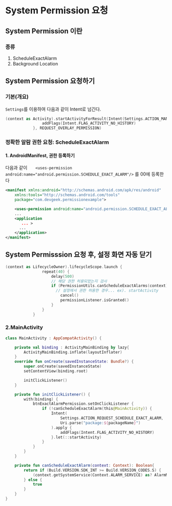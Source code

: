 # System Permission 요청

## System Permission 이란
### 종류
1. ScheduleExactAlarm
2. Background Location
## System Permission 요청하기

### 기본(개요)
`Settings`를 이용하여 다음과 같이 Intent로 넘긴다.

``` kotlin
(context as Activity).startActivityForResult(Intent(Settings.ACTION_MANAGE_OVERLAY_PERMISSION, Uri.parse("package:${Application.packageName()}")).apply {
                addFlags(Intent.FLAG_ACTIVITY_NO_HISTORY)
            }, REQUEST_OVERLAY_PERMISSION)
```

### 정확한 알람 권한 요청: ScheduleExactAlarm
#### 1. AndroidManifest, 권한 등록하기
다음과 같이 ``    <uses-permission android:name="android.permission.SCHEDULE_EXACT_ALARM"/> `` 를 00에 등록한다

``` xml
<manifest xmlns:android="http://schemas.android.com/apk/res/android"
    xmlns:tools="http://schemas.android.com/tools"
    package="com.devgeek.permissionexample">

    <uses-permission android:name="android.permission.SCHEDULE_EXACT_ALARM"/>
    ...
    <application
       ... >
      ...
    </application>
</manifest>
```
## System Permisssion 요청 후, 설정 화면 자동 닫기
``` kotlin
(context as LifecycleOwner).lifecycleScope.launch {
                repeat(40) {
                    delay(500)
                    // 해당 권한 허용되었는지 검사
                    if (PermissionUtils.canScheduleExactAlarms(context)) {
                      // 설정에서 권한 허용한 경우... ex). startActivity
                        cancel()
                        permissionListener.isGranted()
                    }
                }
            }

```
### 2.MainActivity
``` kotlin
class MainActivity : AppCompatActivity() {

    private val binding : ActivityMainBinding by lazy{
        ActivityMainBinding.inflate(layoutInflater)
    }
    override fun onCreate(savedInstanceState: Bundle?) {
        super.onCreate(savedInstanceState)
        setContentView(binding.root)

        initClickListener()
    }

    private fun initClickListener() {
        with(binding) {
            btnExactAlarmPermission.setOnClickListener {
                if (!canScheduleExactAlarm(this@MainActivity)) {
                    Intent(
                        Settings.ACTION_REQUEST_SCHEDULE_EXACT_ALARM,
                        Uri.parse("package:${packageName}")
                    ).apply {
                        addFlags(Intent.FLAG_ACTIVITY_NO_HISTORY)
                    }.let(::startActivity)
                }
            }
        }
    }

    private fun canScheduleExactAlarm(context: Context): Boolean{
        return if (Build.VERSION.SDK_INT >= Build.VERSION_CODES.S) {
            (context.getSystemService(Context.ALARM_SERVICE) as? AlarmManager)?.canScheduleExactAlarms() ?: false
        } else {
            true
        }
    }
}
```
